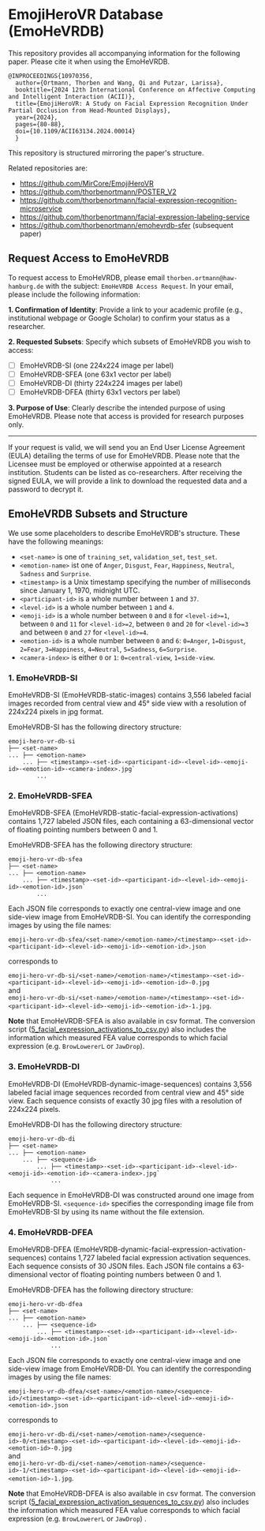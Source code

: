 # EmojiHeroVR Database (EmoHeVRDB)

This repository provides all accompanying information for the following paper.
Please cite it when using the EmoHeVRDB.
```
@INPROCEEDINGS{10970356,
  author={Ortmann, Thorben and Wang, Qi and Putzar, Larissa},
  booktitle={2024 12th International Conference on Affective Computing and Intelligent Interaction (ACII)}, 
  title={EmojiHeroVR: A Study on Facial Expression Recognition Under Partial Occlusion from Head-Mounted Displays}, 
  year={2024},
  pages={80-88},
  doi={10.1109/ACII63134.2024.00014}
  }
```

This repository is structured mirroring the paper's structure.

Related repositories are:

- https://github.com/MirCore/EmojiHeroVR
- https://github.com/thorbenortmann/POSTER_V2
- https://github.com/thorbenortmann/facial-expression-recognition-microservice
- https://github.com/thorbenortmann/facial-expression-labeling-service
- https://github.com/thorbenortmann/emohevrdb-sfer (subsequent paper)

## Request Access to EmoHeVRDB

To request access to EmoHeVRDB, please email `thorben.ortmann@haw-hamburg.de`
with the subject: `EmoHeVRDB Access Request`.
In your email, please include the following information:

**1. Confirmation of Identity**:
Provide a link to your academic profile (e.g., institutional webpage or Google Scholar) to confirm your status as a
researcher.

**2. Requested Subsets**:
Specify which subsets of EmoHeVRDB you wish to access:

- [ ] EmoHeVRDB-SI (one 224x224 image per label)
- [ ] EmoHeVRDB-SFEA (one 63x1 vector per label)
- [ ] EmoHeVRDB-DI (thirty 224x224 images per label)
- [ ] EmoHeVRDB-DFEA (thirty 63x1 vectors per label)

**3. Purpose of Use**:
Clearly describe the intended purpose of using EmoHeVRDB.
Please note that access is provided for research purposes only.

---

If your request is valid,
we will send you an End User License Agreement (EULA) detailing the terms of use for EmoHeVRDB.
Please note that the Licensee must be employed or otherwise appointed at a research institution.
Students can be listed as co-researchers.
After receiving the signed EULA, we will provide a link to download the requested data and a password to decrypt it.

## EmoHeVRDB Subsets and Structure

We use some placeholders to describe EmoHeVRDB's structure. These have the following meanings:

- `<set-name>` is one of `training_set`, `validation_set`, `test_set`.
- `<emotion-name>` ist one of `Anger`, `Disgust`, `Fear`, `Happiness`, `Neutral`, `Sadness` and `Surprise`.
- `<timestamp>` is a Unix timestamp specifying the number of milliseconds since January 1, 1970, midnight UTC.
- `<participant-id>` is a whole number between `1` and `37`.
- `<level-id>` is a whole number between `1` and `4`.
- `<emoji-id>` is a whole number between `0` and `8` for `<level-id>=1`, between `0` and `11` for `<level-id>=2`,
  between `0` and `20` for `<level-id>=3` and between `0` and `27` for `<level-id>=4`.
- `<emotion-id>` is a whole number between `0` and `6`:
  `0=Anger`, `1=Disgust`, `2=Fear`, `3=Happiness`, `4=Neutral`, `5=Sadness`, `6=Surprise`.
- `<camera-index>` is either `0` or `1`: `0=central-view`, `1=side-view`.

### 1. EmoHeVRDB-SI

EmoHeVRDB-SI (EmoHeVRDB-static-images)
contains 3,556 labeled facial images
recorded from central view and 45° side view
with a resolution of 224x224 pixels in jpg format.

EmoHeVRDB-SI has the following directory structure:

```
emoji-hero-vr-db-si
├── <set-name>
... ├── <emotion-name>
    ... ├── <timestamp>-<set-id>-<participant-id>-<level-id>-<emoji-id>-<emotion-id>-<camera-index>.jpg`
        ...
```

### 2. EmoHeVRDB-SFEA

EmoHeVRDB-SFEA (EmoHeVRDB-static-facial-expression-activations)
contains 1,727 labeled JSON files, 
each containing a 63-dimensional vector of floating pointing numbers between 0 and 1.

EmoHeVRDB-SFEA has the following directory structure:

```
emoji-hero-vr-db-sfea
├── <set-name>
... ├── <emotion-name>
    ... ├── <timestamp>-<set-id>-<participant-id>-<level-id>-<emoji-id>-<emotion-id>.json`
        ...
```

Each JSON file corresponds to exactly one central-view image and one side-view image from EmoHeVRDB-SI.
You can identify the corresponding images by using the file names:

`emoji-hero-vr-db-sfea/<set-name>/<emotion-name>/<timestamp>-<set-id>-<participant-id>-<level-id>-<emoji-id>-<emotion-id>.json`  

corresponds to  

`emoji-hero-vr-db-si/<set-name>/<emotion-name>/<timestamp>-<set-id>-<participant-id>-<level-id>-<emoji-id>-<emotion-id>-0.jpg`  
and  
`emoji-hero-vr-db-si/<set-name>/<emotion-name>/<timestamp>-<set-id>-<participant-id>-<level-id>-<emoji-id>-<emotion-id>-1.jpg`.

**Note** that EmoHeVRDB-SFEA is also available in csv format.
The conversion script
([5_facial_expression_activations_to_csv.py](vi_database_construction/b_construction_and_statistics/5_facial_expression_activations_to_csv.py))
also includes the information which measured FEA value corresponds to which facial expression
(e.g. `BrowLowererL` or `JawDrop`).

### 3. EmoHeVRDB-DI

EmoHeVRDB-DI (EmoHeVRDB-dynamic-image-sequences)
contains 3,556 labeled facial image sequences
recorded from central view and 45° side view.
Each sequence consists of exactly 30 jpg files with a resolution of 224x224 pixels.

EmoHeVRDB-DI has the following directory structure:

```
emoji-hero-vr-db-di
├── <set-name>
... ├── <emotion-name>
    ... ├── <sequence-id>
        ... ├── <timestamp>-<set-id>-<participant-id>-<level-id>-<emoji-id>-<emotion-id>-<camera-index>.jpg`
            ...
```

Each sequence in EmoHeVRDB-DI was constructed around one image from EmoHeVRDB-SI.
`<sequence-id>` specifies the corresponding image file from EmoHeVRDB-SI by using its name without the file extension.


### 4. EmoHeVRDB-DFEA

EmoHeVRDB-DFEA (EmoHeVRDB-dynamic-facial-expression-activation-sequences)
contains 1,727 labeled facial expression activation sequences.
Each sequence consists of 30 JSON files.
Each JSON file contains a 63-dimensional vector of floating pointing numbers between 0 and 1.  

EmoHeVRDB-DFEA has the following directory structure:

```
emoji-hero-vr-db-dfea
├── <set-name>
... ├── <emotion-name>
    ... ├── <sequence-id>
        ... ├── <timestamp>-<set-id>-<participant-id>-<level-id>-<emoji-id>-<emotion-id>.json`
            ...
```

Each JSON file corresponds to exactly one central-view image and one side-view image from EmoHeVRDB-DI.
You can identify the corresponding images by using the file names:

`emoji-hero-vr-db-dfea/<set-name>/<emotion-name>/<sequence-id>/<timestamp>-<set-id>-<participant-id>-<level-id>-<emoji-id>-<emotion-id>.json`

corresponds to

`emoji-hero-vr-db-di/<set-name>/<emotion-name>/<sequence-id>-0/<timestamp>-<set-id>-<participant-id>-<level-id>-<emoji-id>-<emotion-id>-0.jpg`  
and  
`emoji-hero-vr-db-di/<set-name>/<emotion-name>/<sequence-id>-1/<timestamp>-<set-id>-<participant-id>-<level-id>-<emoji-id>-<emotion-id>-1.jpg`.

**Note** that EmoHeVRDB-DFEA is also available in csv format.
The conversion script
([5_facial_expression_activation_sequences_to_csv.py](vi_database_construction/b_construction_and_statistics/5_facial_expression_activation_sequences_to_csv.py))
also includes the information which measured FEA value corresponds to which facial expression
(e.g. `BrowLowererL` or `JawDrop`) .
